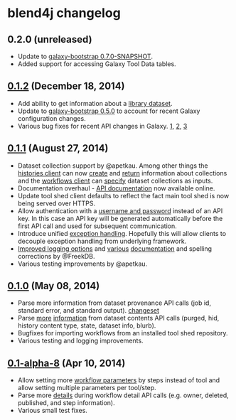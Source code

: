 # blend4j changelog

## 0.2.0 (unreleased)

- Update to [galaxy-bootstrap 0.7.0-SNAPSHOT][gxbootstrap070].
- Added support for accessing Galaxy Tool Data tables.

[gxbootstrap070]: https://github.com/jmchilton/galaxy-bootstrap/tree/648cb499b0f2d7e17d7d6457cf92fa5f608d352a

## [0.1.2][012release] (December 18, 2014)

- Add ability to get information about a [library dataset][getlibrarydataset].
- Update to [galaxy-bootstrap 0.5.0][gxbootstrap050] to account for recent Galaxy configuration changes.
- Various bug fixes for recent API changes in Galaxy. [1][012bugfix1], [2][012bugfix2], [3][012bugfix3]

[012release]: http://mvnrepository.com/artifact/com.github.jmchilton.blend4j/blend4j/0.1.2
[getlibrarydataset]: https://github.com/jmchilton/blend4j/commit/e0bd2be2fc93530aa89744701dc96f0591d3894c
[gxbootstrap050]: https://github.com/jmchilton/blend4j/commit/a9a87c3c0b93a2add1572932f39583106cb8c60c
[012bugfix1]: https://github.com/jmchilton/blend4j/commit/f9a5a4bd32424f039ee90c9c1735bc5f90a38973
[012bugfix2]: https://github.com/jmchilton/blend4j/commit/47de71cee239fa4feb975120828429fabac9b500
[012bugfix3]: https://github.com/jmchilton/blend4j/commit/48ff545c1303a5b84b862afae98e6f7f49145d99


## [0.1.1][011release] (August 27, 2014)

 - Dataset collection support by @apetkau. Among other things the [histories client][historiesclient]
 can now [create][historiescollectioncreate] and [return][historiescollectionshow] information about collections and the [workflows client][workflowsclient] can [specify][workflowscollectioninput] dataset collections as inputs.
 - Documentation overhaul - [API documentation][apidocs] now available online.
 - Update tool shed client defaults to reflect the fact main tool shed is now being served over HTTPS.
 - Allow authentication with a [username and password][011changesetbasicauth]
 instead of an API key. In this case an API key will be generated automatically before the first API call and used for subsequent communication.
 - Introduce unified [exception handling][011changesetexceptionhandling].
 Hopefully this will allow clients to decouple exception handling from underlying framework.
 - [Improved logging options][011changesetfreekfixes] and [various][011changesetdocfixes1]
 [documentation][011changesetdocfixes2] and spelling corrections by @FreekDB.
 - Various testing improvements by @apetkau.

[011release]: http://mvnrepository.com/artifact/com.github.jmchilton.blend4j/blend4j/0.1.1
[011changesetdocfixes1]: https://github.com/jmchilton/blend4j/commit/58abbe03c2223e504ee90e83ffd5626b1afa6b85
[011changesetdocfixes2]: https://github.com/jmchilton/blend4j/commit/3ae570820b4fdb4bad0914349913c909c048b4a7
[011changesetfreekfixes]: https://github.com/jmchilton/blend4j/commit/22de9dd4cec55ca9a68abab2c48c8fa2cddd3a6c
[011changesetexceptionhandling]: https://github.com/jmchilton/blend4j/commit/8e56c8b5adeebf4ce22e672bc16375dab513496b
[011changesetbasicauth]: https://github.com/jmchilton/blend4j/commit/f92909fbda3616da09614b65810ebd86ce496b19
[historiescollectionshow]: http://jmchilton.github.io/blend4j/apidocs/com/github/jmchilton/blend4j/galaxy/HistoriesClient.html#showDatasetCollection(java.lang.String%2C%20java.lang.String)
[historiescollectioncreate]: http://jmchilton.github.io/blend4j/apidocs/com/github/jmchilton/blend4j/galaxy/HistoriesClient.html#createDatasetCollection(java.lang.String%2C%20com.github.jmchilton.blend4j.galaxy.beans.collection.request.CollectionDescription)
[workflowscollectioninput]: http://jmchilton.github.io/blend4j/apidocs/com/github/jmchilton/blend4j/galaxy/beans/WorkflowInputs.InputSourceType.html

## [0.1.0][010release] (May 08, 2014)

 - Parse more information from dataset provenance API calls (job id, standard error, and standard output). [changeset][010changesetprov]
 - Parse [more][010changesetcontents1] [information][010changesetcontents2] from dataset contents API calls (purged, hid, history content type, state, dataset info, blurb).
 - Bugfixes for importing workflows from an installed tool shed repository.
 - Various testing and logging improvements.

[010release]: http://mvnrepository.com/artifact/com.github.jmchilton.blend4j/blend4j/0.1.0
[010changesetprov]: https://github.com/jmchilton/blend4j/commit/d253bfc51ad8b7a9e19d1b9956d1f5ad97cfbc53
[010changesetcontents1]: https://github.com/jmchilton/blend4j/commit/82717441b4d9015c38170b1231298c95630c62ee
[010changesetcontents2]: https://github.com/jmchilton/blend4j/commit/76d004d59c54799fa4d10473e360158169e65b08

## [0.1-alpha-8][010alpha8release] (Apr 10, 2014)

 - Allow setting more [workflow parameters][010alpha8changesetworkflowparams] by steps instead of tool and allow setting multiple parameters per tool/step.
 - Parse more [details][010alpha8changesetworkflowdetails] during workflow detail API calls (e.g. owner, deleted, published, and step information).
 - Various small test fixes.

[010alpha8release]: http://mvnrepository.com/artifact/com.github.jmchilton.blend4j/blend4j/0.1-alpha-8
[010alpha8changesetworkflowparams]: https://github.com/jmchilton/blend4j/commit/4f9f8b710bcc715159b5d71a2691e33df77e0c25
[010alpha8changesetworkflowdetails]: https://github.com/jmchilton/blend4j/commit/26d65c704292c2eb70b9500d45373277fdf5e340

[apidocs]: http://jmchilton.github.io/blend4j/apidocs/
[workflowsclient]: http://jmchilton.github.io/blend4j/apidocs/com/github/jmchilton/blend4j/galaxy/WorkflowsClient.html
[historiesclient]: http://jmchilton.github.io/blend4j/apidocs/com/github/jmchilton/blend4j/galaxy/HistoriesClient.html
